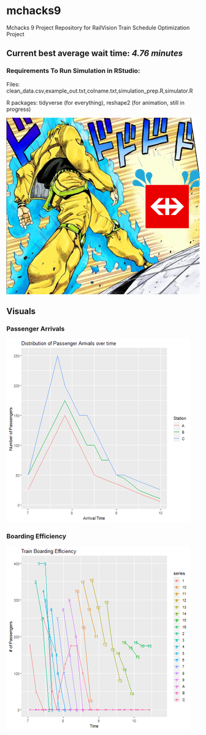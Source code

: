 # mchacks9
Mchacks 9 Project Repository for RailVision Train Schedule Optimization Project
## Current best average wait time: *4.76 minutes*

### Requirements To Run Simulation in RStudio:
Files: clean_data.csv,example_out.txt,colname.txt,simulation_prep.R,simulator.R

R packages: tidyverse (for everything), reshape2 (for animation, still in progress)

![Dio v. SBB](https://github.com/aosakwe/mchacks9/blob/main/visuals/SBB_DIO.png)



## Visuals
### Passenger Arrivals
![Plot of Passenger Arrivals](https://github.com/aosakwe/mchacks9/blob/main/visuals/passenger_plot.png)

### Boarding Efficiency
![Plot of Boarding Efficiency](https://github.com/aosakwe/mchacks9/blob/main/visuals/Visualization.png)
